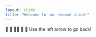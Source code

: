```yaml
---
layout: slide
title: "Welcome to our second slide!"
---
```

:evergreen_tree: :evergreen_tree: :lotus_position_woman: :evergreen_tree: :evergreen_tree:
Use the left arrow to go back!
